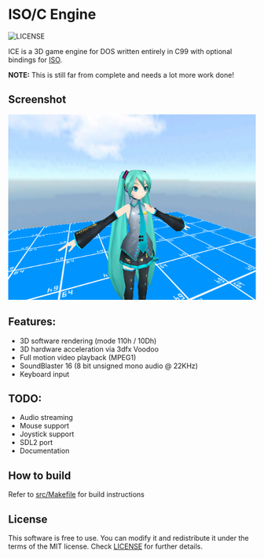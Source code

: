 # ISO/C Engine
![LICENSE](https://img.shields.io/badge/LICENSE-MIT-green.svg)

ICE is a 3D game engine for DOS written entirely in C99 with optional bindings for [ISO](https://github.com/0x1ED1CE/ISO).

**NOTE:** This is still far from complete and needs a lot more work done!

## Screenshot

<img src="/screenshots/world.png?raw=true">

## Features:
- 3D software rendering (mode 110h / 10Dh)
- 3D hardware acceleration via 3dfx Voodoo
- Full motion video playback (MPEG1)
- SoundBlaster 16 (8 bit unsigned mono audio @ 22KHz)
- Keyboard input

## TODO:
- Audio streaming
- Mouse support
- Joystick support
- SDL2 port
- Documentation

## How to build
Refer to [src/Makefile](src/Makefile) for build instructions

## License
This software is free to use. You can modify it and redistribute it under the terms of the 
MIT license. Check [LICENSE](LICENSE) for further details.

